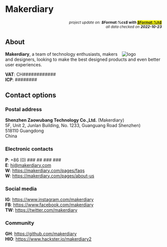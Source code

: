 # Makerdiary

<div style="display:flex;justify-content:right;">
<small><em>project update on: <strong>$Format:%cs$ with <mark><a href="https://github.com/tiacsys/bridle-electronic/commits/$Format:%h$" title="$Format:%B$" target="_blank">$Format:%h$</a></mark></strong></em></small>
</div>
<div style="display:flex;justify-content:right;">
<small><em>all data checked on <strong>2022-10-23</strong></em></small>
</div>

## About

<span style="width:128px;float:right;">![logo]</span>

[logo]: electronic/.logos/makerdiary.png "Makerdiary"

**Makerdiary**, a team of technology enthusiasts, makers and designers, looking
to make the best designed products and even better user experiences.

**VAT**: CH############<br/>
**ICP**: ########

## Contact options

### Postal address

**Shenzhen Zaowubang Technology Co.,Ltd.** (Makerdiary)<br/>
5F, Unit 2, Junlan Building, No. 1233, Guanguang Road Shenzhen)<br/>
518110 Guangdong<br/>
China

### Electronic contacts

**P**: +86 (0) ### ## ### ###<br/>
**E**: hi@makerdiary.com<br/>
**W**: https://makerdiary.com/pages/faqs<br/>
**W**: https://makerdiary.com/pages/about-us

### Social media

**IG**: https://www.instagram.com/makerdiary<br/>
**FB**: https://www.facebook.com/makerdiary<br/>
**TW**: https://twitter.com/makerdiary

### Community

**GH**: https://github.com/makerdiary<br/>
**HIO**: https://www.hackster.io/makerdiary2
